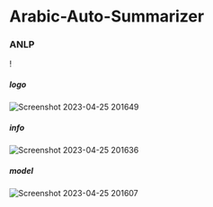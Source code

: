 # Arabic-Auto-Summarizer
### ANLP

!
##### logo
![Screenshot 2023-04-25 201649](https://user-images.githubusercontent.com/92096667/234367080-efbbf0d7-9dfb-4c71-98ef-7320ff188974.png)

##### info
![Screenshot 2023-04-25 201636](https://user-images.githubusercontent.com/92096667/234367174-ba52ea45-39a1-49c7-974c-2ec73a294ae9.png)

##### model
![Screenshot 2023-04-25 201607](https://user-images.githubusercontent.com/92096667/234367268-29774c46-ca93-4555-b7aa-b57ce7040597.png)
